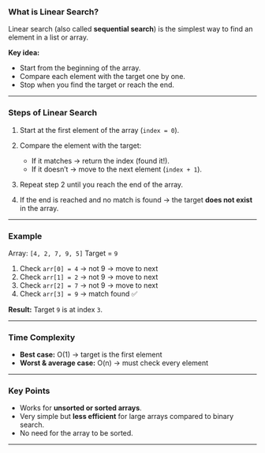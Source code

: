 ### **What is Linear Search?**

Linear search (also called **sequential search**) is the simplest way to find an element in a list or array.

**Key idea:**

* Start from the beginning of the array.
* Compare each element with the target one by one.
* Stop when you find the target or reach the end.

---

### **Steps of Linear Search**

1. Start at the first element of the array (`index = 0`).
2. Compare the element with the target:

   * If it matches → return the index (found it!).
   * If it doesn’t → move to the next element (`index + 1`).
3. Repeat step 2 until you reach the end of the array.
4. If the end is reached and no match is found → the target **does not exist** in the array.

---

### **Example**

Array: `[4, 2, 7, 9, 5]`
Target = `9`

1. Check `arr[0] = 4` → not 9 → move to next
2. Check `arr[1] = 2` → not 9 → move to next
3. Check `arr[2] = 7` → not 9 → move to next
4. Check `arr[3] = 9` → match found ✅

**Result:** Target `9` is at index `3`.

---

### **Time Complexity**

* **Best case:** O(1) → target is the first element
* **Worst & average case:** O(n) → must check every element

---

### **Key Points**

* Works for **unsorted or sorted arrays**.
* Very simple but **less efficient** for large arrays compared to binary search.
* No need for the array to be sorted.

---
